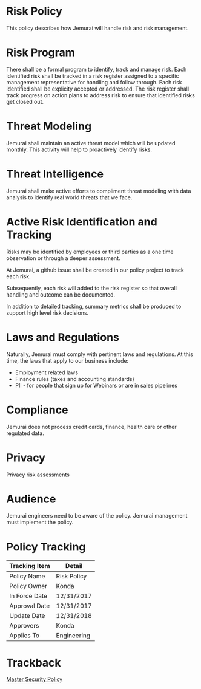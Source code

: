 # Risk Policy

This policy describes how Jemurai will handle risk and risk management.

# Risk Program

There shall be a formal program to identify, track and manage risk.  Each identified risk shall be tracked in a risk register assigned to a specific management representative for handling and follow through.  Each risk identified shall be explicity accepted or addressed.  The risk register shall track progress on action plans to address risk to ensure that identified risks get closed out.

# Threat Modeling

Jemurai shall maintain an active threat model which will be updated monthly.  This activity will help to proactively identify risks.

# Threat Intelligence

Jemurai shall make active efforts to compliment threat modeling with data analysis to identify real world threats that we face.

# Active Risk Identification and Tracking

Risks may be identified by employees or third parties as a one time observation or through a deeper assessment.  

At Jemurai, a github issue shall be created in our policy project to track each risk.

Subsequently, each risk will added to the risk register so that overall handling and outcome can be documented.  

In addition to detailed tracking, summary metrics shall be produced to support high level risk decisions.

# Laws and Regulations

Naturally, Jemurai must comply with pertinent laws and regulations.  At this time, the laws that apply to our business include: 
* Employment related laws
* Finance rules (taxes and accounting standards)
* PII - for people that sign up for Webinars or are in sales pipelines

# Compliance

Jemurai does not process credit cards, finance, health care or other regulated data.

# Privacy

Privacy risk assessments 

# Audience

Jemurai engineers need to be aware of the policy.
Jemurai management must implement the policy.

# Policy Tracking

| Tracking Item   | Detail |
|-----------------|--------|
| Policy Name     | Risk Policy |
| Policy Owner    | Konda |
| In Force Date   | 12/31/2017 |
| Approval Date   | 12/31/2017 |
| Update Date     | 12/31/2018 |
| Approvers       | Konda |
| Applies To      | Engineering |

# Trackback
[Master Security Policy](../Master_Security_Policy.md)